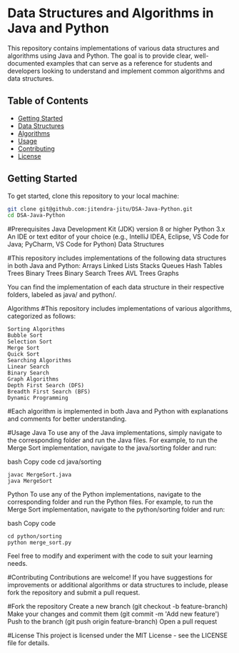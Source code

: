 # Data Structures and Algorithms in Java and Python

This repository contains implementations of various data structures and algorithms using Java and Python. The goal is to provide clear, well-documented examples that can serve as a reference for students and developers looking to understand and implement common algorithms and data structures.

## Table of Contents

- [Getting Started](#getting-started)
- [Data Structures](#data-structures)
- [Algorithms](#algorithms)
- [Usage](#usage)
- [Contributing](#contributing)
- [License](#license)

## Getting Started

To get started, clone this repository to your local machine:

```bash
git clone git@github.com:jitendra-jitu/DSA-Java-Python.git
cd DSA-Java-Python
```


#Prerequisites
Java Development Kit (JDK) version 8 or higher
Python 3.x
An IDE or text editor of your choice (e.g., IntelliJ IDEA, Eclipse, VS Code for Java; PyCharm, VS Code for Python)
Data Structures


#This repository includes implementations of the following data structures in both Java and Python:
Arrays
Linked Lists
Stacks
Queues
Hash Tables
Trees
Binary Trees
Binary Search Trees
AVL Trees
Graphs

You can find the implementation of each data structure in their respective folders, labeled as java/ and python/.

Algorithms
#This repository includes implementations of various algorithms, categorized as follows:

```
Sorting Algorithms
Bubble Sort
Selection Sort
Merge Sort
Quick Sort
Searching Algorithms
Linear Search
Binary Search
Graph Algorithms
Depth First Search (DFS)
Breadth First Search (BFS)
Dynamic Programming
```

#Each algorithm is implemented in both Java and Python with explanations and comments for better understanding.

#Usage
Java
To use any of the Java implementations, simply navigate to the corresponding folder and run the Java files. For example, to run the Merge Sort implementation, navigate to the java/sorting folder and run:

bash
Copy code
cd java/sorting
```
javac MergeSort.java
java MergeSort
```
Python
To use any of the Python implementations, navigate to the corresponding folder and run the Python files. For example, to run the Merge Sort implementation, navigate to the python/sorting folder and run:

bash
Copy code
```
cd python/sorting
python merge_sort.py
```
Feel free to modify and experiment with the code to suit your learning needs.

#Contributing
Contributions are welcome! If you have suggestions for improvements or additional algorithms or data structures to include, please fork the repository and submit a pull request.

#Fork the repository
Create a new branch (git checkout -b feature-branch)
Make your changes and commit them (git commit -m 'Add new feature')
Push to the branch (git push origin feature-branch)
Open a pull request

#License
This project is licensed under the MIT License - see the LICENSE file for details.


